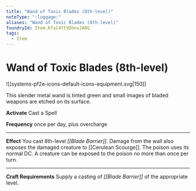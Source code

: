 ```yaml
---
title: "Wand of Toxic Blades (8th-level)"
noteType: ":luggage:"
aliases: "Wand of Toxic Blades (8th-level)"
foundryId: Item.RfxC4ftVDhnvJA0G
tags:
  - Item
---
```


# Wand of Toxic Blades (8th-level)
![[systems-pf2e-icons-default-icons-equipment.svg|150]]

This slender metal wand is tinted green and small images of bladed weapons are etched on its surface.

**Activate** Cast a Spell

**Frequency** once per day, plus overcharge

* * *

**Effect** You cast 8th-level _[[Blade Barrier]]_. Damage from the wall also exposes the damaged creature to [[Cerulean Scourge]]. The poison uses its normal DC. A creature can be exposed to the poison no more than once per turn.

* * *

**Craft Requirements** Supply a casting of _[[Blade Barrier]]_ of the appropriate level.
